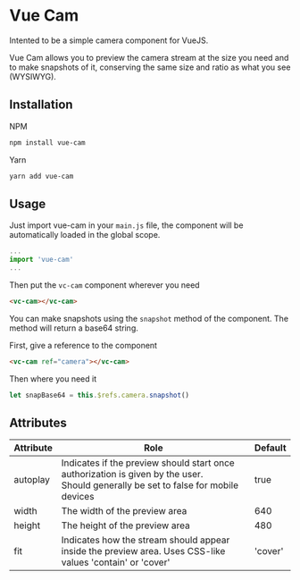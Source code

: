 # Vue Cam

Intented to be a simple camera component for VueJS.

Vue Cam allows you to preview the camera stream at the size you need and to make snapshots of it, conserving the same size and ratio as what you see (WYSIWYG).

## Installation

NPM
```bash
npm install vue-cam
```

Yarn
```bash
yarn add vue-cam
```

## Usage

Just import vue-cam in your ```main.js``` file, the component will be automatically loaded in the global scope.

```javascript
...
import 'vue-cam'
...
```

Then put the ```vc-cam``` component wherever you need

```html
<vc-cam></vc-cam>
```

You can make snapshots using the ```snapshot``` method of the component. The method will return a base64 string.

First, give a reference to the component
```html
<vc-cam ref="camera"></vc-cam>
```

Then where you need it
```javascript
let snapBase64 = this.$refs.camera.snapshot()
```

## Attributes

|Attribute   |Role                                                                                                                                   |Default    |
|------------|---------------------------------------------------------------------------------------------------------------------------------------|-----------|
|autoplay    |Indicates if the preview should start once authorization is given by the user. <br>Should generally be set to false for mobile devices |true       |
|width       |The width of the preview area                                                                                                          |640        |
|height      |The height of the preview area                                                                                                         |480        |
|fit         |Indicates how the stream should appear inside the preview area. Uses CSS-like values 'contain' or 'cover'                              |'cover'    |

